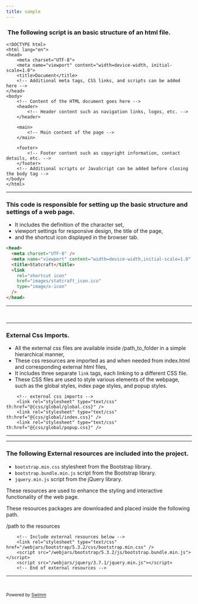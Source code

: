 ```yaml
---
title: sample
---
```


### &nbsp;The following script is an basic structure of an html file.

```
<!DOCTYPE html>
<html lang="en">
<head>
    <meta charset="UTF-8">
    <meta name="viewport" content="width=device-width, initial-scale=1.0">
    <title>Document</title>
    <!-- Additional meta tags, CSS links, and scripts can be added here -->
</head>
<body>
    <!-- Content of the HTML document goes here -->
    <header>
        <!-- Header content such as navigation links, logos, etc. -->
    </header>

    <main>
        <!-- Main content of the page -->
    </main>

    <footer>
        <!-- Footer content such as copyright information, contact details, etc. -->
    </footer>
    <!-- Additional scripts or JavaScript can be added before closing the body tag -->
</body>
</html>
```

<SwmSnippet path="/source_code/frontend.html" line="3">

---

### This code is responsible for setting up the basic structure and settings of a web page.&nbsp;

- It includes the definition of the character set,&nbsp;
- viewport settings for responsive design, the title of the page,&nbsp;
- and the shortcut icon displayed in the browser tab.

```html
<head>
  <meta charset="UTF-8" />
  <meta name="viewport" content="width=device-width,initial-scale=1.0" />
  <title>Statcraft</title>
  <link
    rel="shortcut icon"
    href="images/statcraft_icon.ico"
    type="image/x-icon"
  />
</head>
```

---

</SwmSnippet>

&nbsp;

<SwmSnippet path="/source_code/frontend.html" line="9">

---

### External Css Imports.

- All the external css files are available inside /path_to_folder in a simple hierarchical manner,
- These css resources are imported as and when needed from index.html and corresponding external html files,
- It includes three separate `link` tags, each linking to a different CSS file.
- These CSS files are used to style various elements of the webpage, such as the global styles, index page styles, and popup styles.

```
    <!-- external css imports -->
    <link rel="stylesheet" type="text/css" th:href="@{css/global/global.css}" />
	<link rel="stylesheet" type="text/css" th:href="@{css/global/index.css}" />
	<link rel="stylesheet" type="text/css" th:href="@{css/global/popup.css}" />
```

---

</SwmSnippet>

<SwmSnippet path="/source_code/frontend.html" line="48">

---

### The following External resources are included into the project.

- `bootstrap.min.css` stylesheet from the Bootstrap library.
- `bootstrap.bundle.min.js` script from the Bootstrap library.
- `jquery.min.js` script from the jQuery library.

These resources are used to enhance the styling and interactive functionality of the web page.

These resources packages are downloaded and placed inside the following path.

/path to the resources

```
	<!-- Include external resources below -->
    <link rel="stylesheet" type="text/css" href="/webjars/bootstrap/5.3.2/css/bootstrap.min.css" />
    <script src="/webjars/bootstrap/5.3.2/js/bootstrap.bundle.min.js"></script>
    <script src="/webjars/jquery/3.7.1/jquery.min.js"></script>
	<!-- End of external resources -->
```

---

</SwmSnippet>

&nbsp;

<SwmMeta version="3.0.0" repo-id="Z2l0aHViJTNBJTNBZG9jdW1lbnRhdGlvbiUzQSUzQXZpbmF5YWtiYW5hdmk=" repo-name="documentation"><sup>Powered by [Swimm](https://app.swimm.io/)</sup></SwmMeta>

